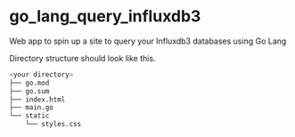 # go_lang_query_influxdb3
Web app to spin up a site to query your Influxdb3 databases using Go Lang

Directory structure should look like this. 

```bash
<your directory>
├── go.mod
├── go.sum
├── index.html
├── main.go
└── static
    └── styles.css


